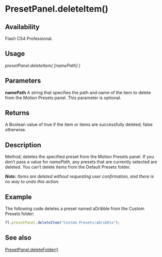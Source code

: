 # PresetPanel.deleteItem()

## Availability

Flash CS4 Professional.

## Usage

*presetPanel.deleteItem( [namePath] )*

## Parameters

**namePath** A string that specifies the path and name of the item to delete from the Motion Presets panel. This parameter is optional.

## Returns

A Boolean value of true if the item or items are successfully deleted; false otherwise.

## Description

Method; deletes the specified preset from the Motion Presets panel. If you don’t pass a value for *namePath*, any presets that are currently selected are deleted. You can’t delete items from the Default Presets folder.

***Note:** Items are deleted without requesting user confirmation, and there is no way to undo this action.*

## Example

The following code deletes a preset named aDribble from the Custom Presets folder:

```javascript
fl.presetPanel.deleteItem("Custom Presets/aDribble");
```

## See also

[PresetPanel.deleteFolder()](../PresetPanel_object/PresetPanel2.md)
